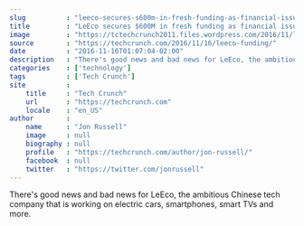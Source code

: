 ```yaml
---
slug          : "leeco-secures-s600m-in-fresh-funding-as-financial-issues-reportedly-halt-electric-car-project"
title         : "LeEco secures $600M in fresh funding as financial issues reportedly halt electric car project"
image         : "https://tctechcrunch2011.files.wordpress.com/2016/11/leeco-brian-hui-1.jpg?w=764&h=400&crop=1"
source        : "https://techcrunch.com/2016/11/16/leeco-funding/"
date          : "2016-11-16T01:07:04-02:00"
description   : "There's good news and bad news for LeEco, the ambitious Chinese tech company that is working on electric cars, smartphones, smart TVs and more."
categories    : ['technology']
tags          : ['Tech Crunch']
site          :
    title     : "Tech Crunch"
    url       : "https://techcrunch.com"
    locale    : "en_US"
author        :
    name      : "Jon Russell"
    image     : null
    biography : null
    profile   : "https://techcrunch.com/author/jon-russell/"
    facebook  : null
    twitter   : "https://twitter.com/jonrussell"
---
```


There's good news and bad news for LeEco, the ambitious Chinese tech company that is working on electric cars, smartphones, smart TVs and more.

